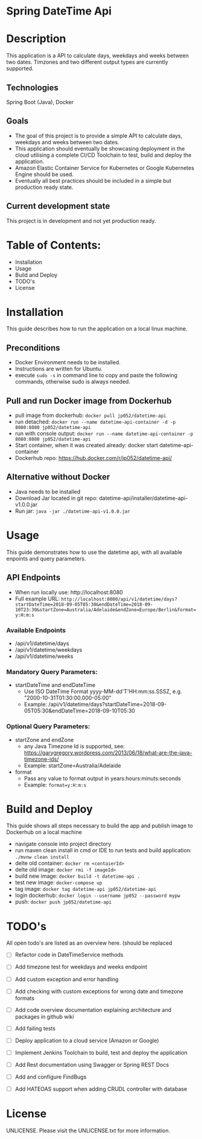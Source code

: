 Spring DateTime Api
==============================

# Description
This application is a API to calculate days, weekdays and weeks between two dates. 
Timzones and two different output types are currently supported.

## Technologies
Spring Boot (Java), Docker

## Goals
* The goal of this project is to provide a simple API to calculate days, weekdays and weeks between two dates.
* This application should eventually be showcasing deployment in the cloud utilising a complete CI/CD Toolchain to test, build and deploy the application.
* Amazon Elastic Container Service for Kubernetes or Google Kubernetes Engine should be used.
* Eventually all best practices should be included in a simple but production ready state. 

## Current development state
This project is in development and not yet production ready.

# Table of Contents:
* Installation
* Usage
* Build and Deploy
* TODO's
* License

# Installation 
This guide describes how to run the application on a local linux machine. 

## Preconditions
* Docker Environment needs to be installed.
* Instructions are written for Ubuntu.
* execute `sudo -s` in command line to copy and paste the following commands, otherwise sudo is always needed.

## Pull and run Docker image from Dockerhub
* pull image from dockerhub: `docker pull jp052/datetime-api`
* run detached: `docker run --name datetime-api-container -d -p 8080:8080 jp052/datetime-api`
* run with console output: `docker run --name datetime-api-container -p 8080:8080 jp052/datetime-api`
* Start container, when it was created already: docker start datetime-api-container 
* Dockerhub repo: https://hub.docker.com/r/jp052/datetime-api/

## Alternative without Docker
* Java needs to be installed
* Download Jar located in git repo: datetime-api/installer/datetime-api-v1.0.0.jar
* Run jar: `java -jar ./datetime-api-v1.0.0.jar`

# Usage
This guide demonstrates how to use the datetime api, with all available enpoints and query parameters.

## API Endpoints
* When run locally use: http://localhost:8080
* Full example URL: `http://localhost:8080/api/v1/datetime/days?startDateTime=2018-09-05T05:30&endDateTime=2018-09-10T23:30&startZone=Australia/Adelaide&endZone=Europe/Berlin&format=y:H:m:s`

### Available Endpoints
* /api/v1/datetime/days
* /api/v1/datetime/weekdays
* /api/v1/datetime/weeks

### Mandatory Query Parameters:
* startDateTime and endDateTime 
  * Use ISO DateTime Format yyyy-MM-dd'T'HH:mm:ss.SSSZ, e.g. "2000-10-31T01:30:00.000-05:00"
  * Example: /api/v1/datetime/days?startDateTime=2018-09-05T05:30&endDateTime=2018-09-10T05:30

### Optional Query Parameters:
* startZone and endZone
  * any Java Timezone Id is supported, see: https://garygregory.wordpress.com/2013/06/18/what-are-the-java-timezone-ids/
  * Example: startZone=Australia/Adelaide
* format
  * Pass any value to format output in years:hours:minuts:seconds
  * Example: `format=y:H:m:s`

# Build and Deploy
This guide shows all steps necessary to build the app and publish image to Dockerhub on a local machine

* navigate console into project directory
* run maven clean install in cmd or IDE to run tests and build application: `./mvnw clean install`
* delte old container: `docker rm <contaierId>`
* delte old image: `docker rmi -f imageId>` 
* build new image: `docker build -t datetime-api .`
* test new image: `docker-compose up`
* tag image: `docker tag datetime-api jp052/datetime-api`
* login dockerhub: `docker login --username jp052 --password mypw` 
* push: `docker push jp052/datetime-api`

# TODO's
All open todo's are listed as an overview here. (should be replaced

- [ ] Refactor code in DateTimeService methods
- [ ] Add timezone test for weekdays and weeks endpoint
- [ ] Add custom exception and error handling
- [ ] Add checking with custom exceptions for wrong date and timezone formats
- [ ] Add code overview documentation explaining architecture and packages in github wiki
- [ ] Add failing tests
- [ ] Deploy application to a cloud service (Amazon or Google)
- [ ] Implement Jenkins Toolchain to build, test and deploy the application
- [ ] Add Rest documentation using Swagger or Spring REST Docs
- [ ] Add and configure FindBugs
- [ ] Add HATEOAS support when adding CRUDL controller with database 


# License
UNLICENSE. Please visit the UNLICENSE.txt for more information.
